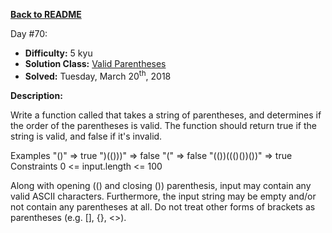 ﻿<a href=https://github.com/hlais/Kata---a---Day><b>Back to README</b><a>

Day #70: 

* <b>Difficulty:</b> 5 kyu
* <b>Solution Class:</b> [Valid Parentheses](Valid%20Parentheses.cs)
* <b>Solved:</b> Tuesday, March 20<sup>th</sup>, 2018

<b>Description:</b>


Write a function called that takes a string of parentheses, and determines if the order of the parentheses is valid. The function should return true if the string is valid, and false if it's invalid.

Examples
"()"              =>  true
")(()))"          =>  false
"("               =>  false
"(())((()())())"  =>  true
Constraints
0 <= input.length <= 100

Along with opening (() and closing ()) parenthesis, input may contain any valid ASCII characters. Furthermore, the input string may be empty and/or not contain any parentheses at all. Do not treat other forms of brackets as parentheses (e.g. [], {}, <>).
